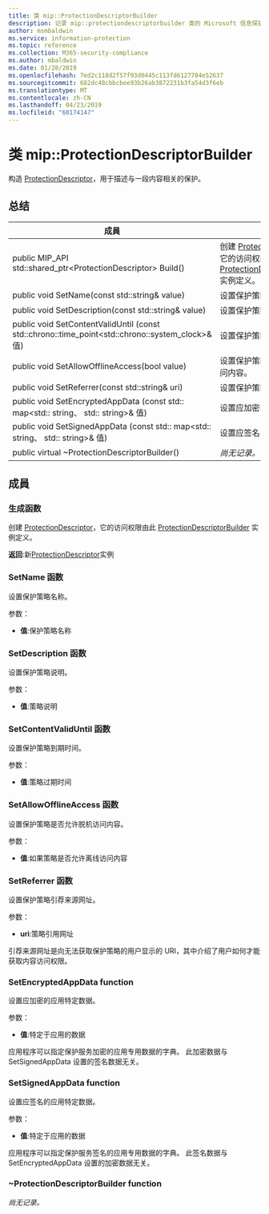 ```yaml
---
title: 类 mip::ProtectionDescriptorBuilder
description: 记录 mip::protectiondescriptorbuilder 类的 Microsoft 信息保护 (MIP) SDK。
author: msmbaldwin
ms.service: information-protection
ms.topic: reference
ms.collection: M365-security-compliance
ms.author: mbaldwin
ms.date: 01/28/2019
ms.openlocfilehash: 7ed2c118d2f57f93d0445c113fd6127704e52637
ms.sourcegitcommit: 682dc48cbbcbee93b26ab3872231b3fa54d3f6eb
ms.translationtype: MT
ms.contentlocale: zh-CN
ms.lasthandoff: 04/23/2019
ms.locfileid: "60174147"
---
```

# <a name="class-mipprotectiondescriptorbuilder"></a>类 mip::ProtectionDescriptorBuilder 
构造 [ProtectionDescriptor](class_mip_protectiondescriptor.md)，用于描述与一段内容相关的保护。
  
## <a name="summary"></a>总结
 成員                        | 说明                                
--------------------------------|---------------------------------------------
public MIP_API std::shared_ptr\<ProtectionDescriptor\> Build()  |  创建 [ProtectionDescriptor](class_mip_protectiondescriptor.md)，它的访问权限由此 [ProtectionDescriptorBuilder](class_mip_protectiondescriptorbuilder.md) 实例定义。
public void SetName(const std::string& value)  |  设置保护策略名称。
public void SetDescription(const std::string& value)  |  设置保护策略说明。
public void SetContentValidUntil (const std::chrono::time_point\<std::chrono::system_clock\>& 值)  |  设置保护策略到期时间。
public void SetAllowOfflineAccess(bool value)  |  设置保护策略是否允许脱机访问内容。
public void SetReferrer(const std::string& uri)  |  设置保护策略引荐来源网址。
public void SetEncryptedAppData (const std:: map\<std:: string、 std:: string\>& 值)  |  设置应加密的应用特定数据。
public void SetSignedAppData (const std:: map\<std:: string、 std:: string\>& 值)  |  设置应签名的应用特定数据。
public virtual ~ProtectionDescriptorBuilder()  | _尚无记录。_
  
## <a name="members"></a>成員
  
### <a name="build-function"></a>生成函数
创建 [ProtectionDescriptor](class_mip_protectiondescriptor.md)，它的访问权限由此 [ProtectionDescriptorBuilder](class_mip_protectiondescriptorbuilder.md) 实例定义。

  
**返回**:新[ProtectionDescriptor](class_mip_protectiondescriptor.md)实例
  
### <a name="setname-function"></a>SetName 函数
设置保护策略名称。

参数：  
* **值**:保护策略名称


  
### <a name="setdescription-function"></a>SetDescription 函数
设置保护策略说明。

参数：  
* **值**:策略说明


  
### <a name="setcontentvaliduntil-function"></a>SetContentValidUntil 函数
设置保护策略到期时间。

参数：  
* **值**:策略过期时间


  
### <a name="setallowofflineaccess-function"></a>SetAllowOfflineAccess 函数
设置保护策略是否允许脱机访问内容。

参数：  
* **值**:如果策略是否允许离线访问内容


  
### <a name="setreferrer-function"></a>SetReferrer 函数
设置保护策略引荐来源网址。

参数：  
* **uri**:策略引用网址


引荐来源网址是向无法获取保护策略的用户显示的 URI，其中介绍了用户如何才能获取内容访问权限。
  
### <a name="setencryptedappdata-function"></a>SetEncryptedAppData function
设置应加密的应用特定数据。

参数：  
* **值**:特定于应用的数据


应用程序可以指定保护服务加密的应用专用数据的字典。 此加密数据与 SetSignedAppData 设置的签名数据无关。
  
### <a name="setsignedappdata-function"></a>SetSignedAppData function
设置应签名的应用特定数据。

参数：  
* **值**:特定于应用的数据


应用程序可以指定保护服务签名的应用专用数据的字典。 此签名数据与 SetEncryptedAppData 设置的加密数据无关。
  
### <a name="protectiondescriptorbuilder-function"></a>~ProtectionDescriptorBuilder function
_尚无记录。_
